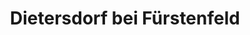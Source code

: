 ---
title: Dietersdorf bei Fürstenfeld
url: /dietersdorf-bei-fuerstenfeld/
latitude: 47.033
longitude: 16.088
---